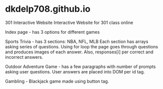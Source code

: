 # dkdelp708.github.io
301 Interactive Website
Interactive Website for 301 class online

Index page - has 3 options for different games

Sports Trivia - has 3 sections: NBA, NFL, MLB
Each section has arrays asking series of questions. Using for loop the page goes through questions and produces images of each answer. Also, responses[i] per correct and incorrect answers.

Outdoor Adventure Game - has a few paragraphs with number of prompts asking user questions. User answers are placed into DOM per id tag.

Gambling - Blackjack game made using button tag.


